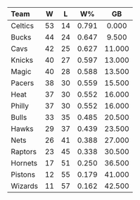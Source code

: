 | Team                             |  W  |  L  |  W%   |   GB   |
|:---------------------------------|:---:|:---:|:-----:|:------:|
| [](/r/bostonceltics) Celtics     | 53  | 14  | 0.791 | 0.000  |
| [](/r/mkebucks) Bucks            | 44  | 24  | 0.647 | 9.500  |
| [](/r/clevelandcavs) Cavs        | 42  | 25  | 0.627 | 11.000 |
| [](/r/nyknicks) Knicks           | 40  | 27  | 0.597 | 13.000 |
| [](/r/orlandomagic) Magic        | 40  | 28  | 0.588 | 13.500 |
| [](/r/pacers) Pacers             | 38  | 30  | 0.559 | 15.500 |
| [](/r/heat) Heat                 | 37  | 30  | 0.552 | 16.000 |
| [](/r/sixers) Philly             | 37  | 30  | 0.552 | 16.000 |
| [](/r/chicagobulls) Bulls        | 33  | 35  | 0.485 | 20.500 |
| [](/r/atlantahawks) Hawks        | 29  | 37  | 0.439 | 23.500 |
| [](/r/gonets) Nets               | 26  | 41  | 0.388 | 27.000 |
| [](/r/torontoraptors) Raptors    | 23  | 45  | 0.338 | 30.500 |
| [](/r/charlottehornets) Hornets  | 17  | 51  | 0.250 | 36.500 |
| [](/r/detroitpistons) Pistons    | 12  | 55  | 0.179 | 41.000 |
| [](/r/washingtonwizards) Wizards | 11  | 57  | 0.162 | 42.500 |